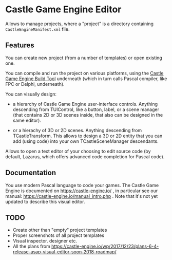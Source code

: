 # Castle Game Engine Editor

Allows to manage projects,
where a "project" is a directory containing `CastleEngineManifest.xml` file.

## Features

You can create new project (from a number of templates) or open existing one.

You can compile and run the project on various platforms,
using the [Castle Game Engine Build Tool](https://github.com/castle-engine/castle-engine/wiki/Build-Tool)
underneath (which in turn calls Pascal compiler, like FPC or Delphi, underneath).

You can visually design:

* a hierarchy of Castle Game Engine user-interface controls. Anything descending from TUIControl, like a button, label, or a scene manager (that contains 2D or 3D scenes inside, that also can be designed in the same editor).

* or a hierachy of 3D or 2D scenes. Anything descending from TCastleTransform. This allows to design a 3D or 2D entity that you can add (using code) into your own TCastleSceneManager descendants.

Allows to open a text editor of your choosing to edit source code
(by default, Lazarus, which offers advanced code completion for Pascal code).

## Documentation

You use modern Pascal language to code your games.
The Castle Game Engine is documented on https://castle-engine.io/ ,
in particular see our manual: https://castle-engine.io/manual_intro.php .
Note that it's not yet updated to describe this visual editor.

## TODO

* Create other than "empty" project templates
* Proper screenshots of all project templates
* Visual inspector. designer etc.
* All the plans from https://castle-engine.io/wp/2017/12/23/plans-6-4-release-asap-visual-editor-soon-2018-roadmap/
